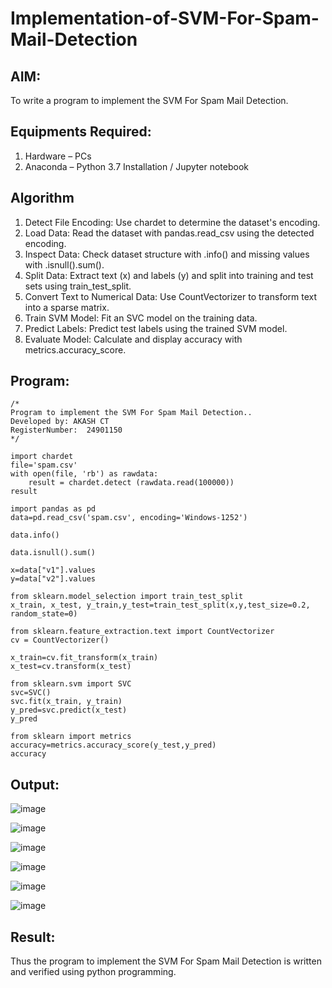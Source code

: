 # Implementation-of-SVM-For-Spam-Mail-Detection

## AIM:
To write a program to implement the SVM For Spam Mail Detection.

## Equipments Required:
1. Hardware – PCs
2. Anaconda – Python 3.7 Installation / Jupyter notebook

## Algorithm
1. Detect File Encoding: Use chardet to determine the dataset's encoding.
2. Load Data: Read the dataset with pandas.read_csv using the detected encoding.
3. Inspect Data: Check dataset structure with .info() and missing values with .isnull().sum().
4. Split Data: Extract text (x) and labels (y) and split into training and test sets using train_test_split.
5. Convert Text to Numerical Data: Use CountVectorizer to transform text into a sparse matrix.
6. Train SVM Model: Fit an SVC model on the training data.
7. Predict Labels: Predict test labels using the trained SVM model.
8. Evaluate Model: Calculate and display accuracy with metrics.accuracy_score.


## Program:
```
/*
Program to implement the SVM For Spam Mail Detection..
Developed by: AKASH CT
RegisterNumber:  24901150
*/
```
```
import chardet
file='spam.csv'
with open(file, 'rb') as rawdata:
    result = chardet.detect (rawdata.read(100000))
result
```
```
import pandas as pd
data=pd.read_csv('spam.csv', encoding='Windows-1252')
```
```
data.info()
```
```
data.isnull().sum()
```
```
x=data["v1"].values
y=data["v2"].values
```
```
from sklearn.model_selection import train_test_split
x_train, x_test, y_train,y_test=train_test_split(x,y,test_size=0.2, random_state=0)
```
```
from sklearn.feature_extraction.text import CountVectorizer
cv = CountVectorizer()
```
```
x_train=cv.fit_transform(x_train)
x_test=cv.transform(x_test)
```
```
from sklearn.svm import SVC
svc=SVC()
svc.fit(x_train, y_train)
y_pred=svc.predict(x_test)
y_pred
```
```
from sklearn import metrics
accuracy=metrics.accuracy_score(y_test,y_pred)
accuracy
```

## Output:
![image](https://github.com/user-attachments/assets/969114ef-ef93-4239-88ab-1aeeec27bc56)


![image](https://github.com/user-attachments/assets/9d48a9dd-5527-4d06-948a-ed4bdbfd6cd1)


![image](https://github.com/user-attachments/assets/8433a1a8-76d9-44c4-b5a6-2b29142ff140)


![image](https://github.com/user-attachments/assets/16f100ba-962b-4087-a472-7e7e19de2564)


![image](https://github.com/user-attachments/assets/25f63bd6-dda9-4bd9-bcce-15ea7b1d5dfd)


![image](https://github.com/user-attachments/assets/1558555c-4375-4bfe-8062-0b73f807472c)








## Result:
Thus the program to implement the SVM For Spam Mail Detection is written and verified using python programming.

